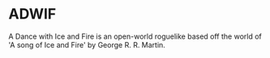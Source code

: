 ADWIF
=====

A Dance with Ice and Fire is an open-world roguelike based off the world of 'A song of Ice and Fire' by George R. R. Martin.
